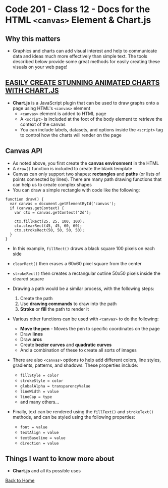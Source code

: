 # Code 201 - Class 12 - Docs for the HTML `<canvas>` Element & Chart.js

## Why this matters

- Graphics and charts can add visual interest and help to communicate data and ideas much more effectively than simple text. The tools described below provide some great methods for easily creating these visuals on your web page!

## [EASILY CREATE STUNNING ANIMATED CHARTS WITH CHART.JS](https://www.webdesignerdepot.com/2013/11/easily-create-stunning-animated-charts-with-chart-js/)

- **Chart.js** is a JavaScript plugin that can be used to draw graphs onto a page using HTML's `<canvas>` element
  - `<canvas>` element is added to HTML page
  - A `<script>` is included at the foot of the body element to retrieve the context of the canvas
  - You can include labels, datasets, and options inside the `<script>` tag to control how the charts will render on the page

## Canvas API

- As noted above, you first create the **canvas environment** in the HTML
- A `draw()` function is included to create the blank template
- Canvas can only support two shapes: **rectangles** and **paths** (or lists of points connected by lines). There are many path drawing functions that can help us to create complex shapes
- You can draw a simple rectangle with code like the following:

```
function draw() {
  var canvas = document.getElementById('canvas');
  if (canvas.getContext) {
    var ctx = canvas.getContext('2d');

    ctx.fillRect(25, 25, 100, 100);
    ctx.clearRect(45, 45, 60, 60);
    ctx.strokeRect(50, 50, 50, 50);
  }
}
```

- In this example, `fillRect()` draws a black square 100 pixels on each side
- `clearRect()` then erases a 60x60 pixel square from the center
- `strokeRect()` then creates a rectangular outline 50x50 pixels inside the cleared square
- Drawing a path would be a similar process, with the following steps:
  1. Create the path
  2. Use **drawing commands** to draw into the path
  3. **Stroke** or **fill** the path to render it
- Various other functions can be used with `<canvas>` to do the following:
  - **Move the pen** - Moves the pen to specific coordinates on the page
  - Draw **lines**
  - Draw **arcs**
  - Create **bezier curves** and **quadratic curves**
  - And a combination of these to create all sorts of images

- There are also `<canvas>` options to help add different colors, line styles, gradients, patterns, and shadows. These properties include:
  - `fillStyle = color`
  - `strokeStyle = color`
  - `globalAlpha = transparencyValue`
  - `lineWidth = value`
  - `lineCap = type`
  - and many others...
- Finally, text can be rendered using the `fillText()` and `strokeText()` methods, and can be styled using the following properties:
  - `font = value`
  - `textAlign = value`
  - `textBaseline = value`
  - `direction = value`

## Things I want to know more about

- **Chart.js** and all its possible uses

[Back to Home](../README.md)

